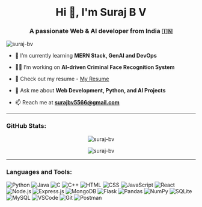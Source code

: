 <h1 align="center">Hi 👋, I'm Suraj B V</h1>
<h3 align="center">A passionate Web & AI developer from India 🇮🇳</h3>

<p align="left"> <img src="https://komarev.com/ghpvc/?username=suraj-bv&label=Profile%20views&color=0e75b6&style=flat" alt="suraj-bv" /> </p>

- 🌱 I’m currently learning **MERN Stack, GenAI and DevOps**

- 👨‍💻 I’m working on **AI-driven Criminal Face Recognition System**

- 📄 Check out my resume - [My Resume](https://drive.google.com/file/d/1OZgoVYPQaenjdHgUQErpT9LpmqwJDflQ/view?usp=sharing)

- 💬 Ask me about **Web Development, Python, and AI Projects**

- 📫 Reach me at **surajbv5566@gmail.com**

---

<h3 align="left">GitHub Stats:</h3>
<p align="center">
  <img src="https://github-readme-stats.vercel.app/api?username=suraj-bv&show_icons=true&locale=en" alt="suraj-bv" />
</p>
<p align="center">
  <img src="https://github-readme-streak-stats.herokuapp.com/?user=suraj-bv" alt="suraj-bv" />
</p>

---

<h3 align="left">Languages and Tools:</h3>

![Python](https://img.shields.io/badge/python-3670A0?style=flat&logo=python&logoColor=ffdd54)
![Java](https://img.shields.io/badge/java-%23ED8B00.svg?style=flat&logo=java&logoColor=white)
![C](https://img.shields.io/badge/c-%2300599C.svg?style=flat&logo=c&logoColor=white)
![C++](https://img.shields.io/badge/c++-%2300599C.svg?style=flat&logo=c%2B%2B&logoColor=white)
![HTML](https://img.shields.io/badge/html5-%23E34F26.svg?style=flat&logo=html5&logoColor=white)
![CSS](https://img.shields.io/badge/css3-%231572B6.svg?style=flat&logo=css3&logoColor=white)
![JavaScript](https://img.shields.io/badge/javascript-%23323330.svg?style=flat&logo=javascript&logoColor=%23F7DF1E)
![React](https://img.shields.io/badge/react-%2320232a.svg?style=flat&logo=react&logoColor=%2361DAFB)
![Node.js](https://img.shields.io/badge/node.js-6DA55F?style=flat&logo=node.js&logoColor=white)
![Express.js](https://img.shields.io/badge/express.js-%23404d59.svg?style=flat&logo=express&logoColor=%2361DAFB)
![MongoDB](https://img.shields.io/badge/mongodb-%234ea94b.svg?style=flat&logo=mongodb&logoColor=white)
![Flask](https://img.shields.io/badge/flask-%23000.svg?style=flat&logo=flask&logoColor=white)
![Pandas](https://img.shields.io/badge/pandas-%23150458.svg?style=flat&logo=pandas&logoColor=white)
![NumPy](https://img.shields.io/badge/numpy-%23013243.svg?style=flat&logo=numpy&logoColor=white)
![SQLite](https://img.shields.io/badge/sqlite-%2307405e.svg?style=flat&logo=sqlite&logoColor=white)
![MySQL](https://img.shields.io/badge/mysql-%2300f.svg?style=flat&logo=mysql&logoColor=white)
![VSCode](https://img.shields.io/badge/VSCode-%23007ACC.svg?style=flat&logo=visual-studio-code&logoColor=white)
![Git](https://img.shields.io/badge/git-%23F05033.svg?style=flat&logo=git&logoColor=white)
![Postman](https://img.shields.io/badge/Postman-FF6C37?style=flat&logo=postman&logoColor=white)


